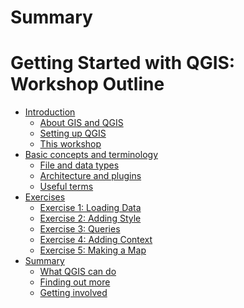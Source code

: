 # Summary

Getting Started with QGIS: Workshop Outline
===========================================

* [Introduction](introduction/introduction.md)
    * [About GIS and QGIS](introduction/about.md)
    * [Setting up QGIS](introduction/setting_up.md)
    * [This workshop](introduction/this_workshop.md)
* [Basic concepts and terminology](concepts/concepts.md)
    * [File and data types](concepts/files_data.md)
    * [Architecture and plugins](concepts/plugins.md)
    * [Useful terms](concepts/terms.md)
* [Exercises](exercises/exercises.md)
	* [Exercise 1: Loading Data](exercises/load_data.md)
	* [Exercise 2: Adding Style](exercises/style.md)
	* [Exercise 3: Queries](exercises/queries.md)
	* [Exercise 4: Adding Context](exercises/context.md)
	* [Exercise 5: Making a Map](exercises/making_map.md)
* [Summary](summary/summary.md)
	* [What QGIS can do](summary/what_qgis_can_do.md)
	* [Finding out more](summary/finding_out_more.md)
	* [Getting involved](summary/getting_involved.md)
	
